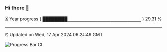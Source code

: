 ### Hi there 👋

⏳ Year progress { ████████▁▁▁▁▁▁▁▁▁▁▁▁▁▁▁▁▁▁▁▁▁▁ } 29.31 %

---

⏰ Updated on Wed, 17 Apr 2024 06:24:49 GMT

![Progress Bar CI](https://github.com/ZhaoGui/ZhaoGui/workflows/Progress%20Bar%20CI/badge.svg)

